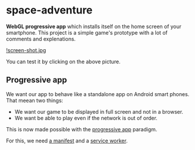 # space-adventure
**WebGL progressive app** which installs itself on the home screen of your smartphone.
This project is a simple game's prototype with a lot of comments and explenations.

[!screen-shot.jpg](https://tolokoban.github.io/space-adventure)

You can test it by clicking on the above picture.


## Progressive app

We want our app to behave like a standalone app on Android smart phones.
That meean two things:
* We want our game to be displayed in full screen and not in a browser.
* We want be able to play even if the network is out of order.

This is now made possible with the [progressive app](https://developers.google.com/web/updates/2015/03/increasing-engagement-with-app-install-banners-in-chrome-for-android?hl=en) paradigm.

For this, we need [a manifest](src/mod/manifest.json) and a [service worker](src/mod/offline.wrk).





